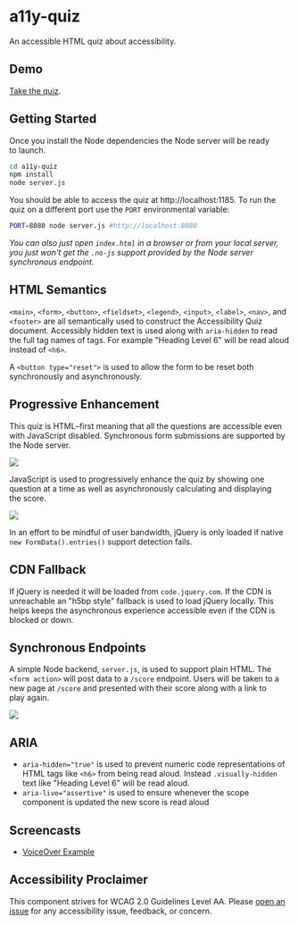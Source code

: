 # a11y-quiz
An accessible HTML quiz about accessibility.

## Demo
[Take the quiz](https://jpdevries.github.io/a11y-quiz/).

## Getting Started
Once you install the Node dependencies the Node server will be ready to&nbsp;launch.

```bash
cd a11y-quiz
npm install
node server.js
```

You should be able to access the quiz at http://localhost:1185. To run the quiz on a different port use the `PORT` environmental&nbsp;variable:

```bash
PORT=8080 node server.js #http://localhost:8080
```

_You can also just open `index.html` in a browser or from your local server, you just won't get the `.no-js` support provided by the Node server synchronous&nbsp;endpoint._

## HTML Semantics
`<main>`, `<form>`, `<button>`, `<fieldset>`, `<legend>`, `<input>`, `<label>`, `<nav>`, and `<footer>` are all semantically used to construct the Accessibility Quiz document. Accessibly hidden text is used along with `aria-hidden` to read the full tag names of tags. For example "Heading Level 6" will be read aloud instead of&nbsp;`<h6>`.

A `<button type="reset">` is used to allow the form to be reset both synchronously and&nbsp;asynchronously.

## Progressive Enhancement
This quiz is HTML&ndash;first meaning that all the questions are accessible even with JavaScript&nbsp;disabled. Synchronous form submissions are supported by the Node&nbsp;server.

![](http://j4p.us/3g3a2H3Q070m/Screen%20Shot%202016-07-04%20at%202.09.55%20PM.png)

JavaScript is used to progressively enhance the quiz by showing one question at a time as well as asynchronously calculating and displaying the&nbsp;score.

![](http://j4p.us/3b3U0a1A0A28/Screen%20Shot%202016-07-05%20at%201.35.01%20AM.png)

In an effort to be mindful of user bandwidth, jQuery is only loaded if native `new FormData().entries()` support detection&nbsp;fails.

## CDN Fallback
If jQuery is needed it will be loaded from `code.jquery.com`. If the CDN is unreachable an "h5bp style" fallback is used to load jQuery&nbsp;locally. This helps keeps the asynchronous experience accessible even if the CDN is blocked or&nbsp;down.

## Synchronous Endpoints
A simple Node backend, `server.js`, is used to support plain HTML. The `<form action>` will post data to a `/score` endpoint. Users will be taken to a new page at `/score` and presented with their score along with a link to play&nbsp;again.

![](http://j4p.us/030O1m080z3Y/Screen%20Shot%202016-07-05%20at%201.33.01%20AM.png)

## ARIA
 - `aria-hidden="true"` is used to prevent numeric code representations of HTML tags like `<h6>` from being read aloud. Instead `.visually-hidden` text like "Heading Level 6" will be read&nbsp;aloud.
 - `aria-live="assertive"` is used to ensure whenever the scope component is updated the new score is read&nbsp;aloud

## Screencasts
 - [VoiceOver Example](https://vimeo.com/173343351)


## Accessibility Proclaimer
This component strives for WCAG 2.0 Guidelines Level AA. Please [open an issue](https://github.com/jpdevries/a11y-quiz/issues/new) for any accessibility issue, feedback, or&nbsp;concern.
